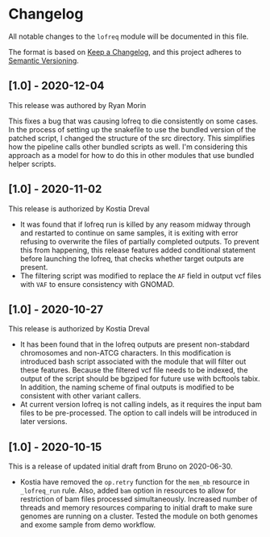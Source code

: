 # Changelog

All notable changes to the `lofreq` module will be documented in this file.

The format is based on [Keep a Changelog](https://keepachangelog.com/en/1.0.0/),
and this project adheres to [Semantic Versioning](https://semver.org/spec/v2.0.0.html).

## [1.0] - 2020-12-04

This release was authored by Ryan Morin 

This fixes a bug that was causing lofreq to die consistently on some cases. In the process of setting up the snakefile to use the bundled version of the patched script, I changed the structure of the src directory. This simplifies how the pipeline calls other bundled scripts as well. I'm considering this approach as a model for how to do this in other modules that use bundled helper scripts. 

## [1.0] - 2020-11-02

This release is authorized by Kostia Dreval

- It was found that if lofreq run is killed by any reasom midway through and restarted to continue on same samples, it is exiting with error refusing to overwrite the files of partially completed outputs. To prevent this from happening, this release features added conditional statement before launching the lofreq, that checks whether target outputs are present.
- The filtering script was modified to replace the `AF` field in output vcf files with `VAF` to ensure consistency with GNOMAD.


## [1.0] - 2020-10-27

This release is authorized by Kostia Dreval

- It has been found that in the lofreq outputs are present non-stabdard chromosomes and non-ATCG characters. In this modification is introduced
  bash script associated with the module that will filter out these features. Because the filtered vcf file needs to be indexed, the output of the script should be bgziped for future use with bcftools tabix. In addition, the naming scheme of final outputs is modified to be consistent with other
  variant callers.
- At current version lofreq is not calling indels, as it requires the input bam files to be pre-processed. The option to call indels will be
  introduced in later versions.

## [1.0] - 2020-10-15

This is a release of updated initial draft from Bruno on 2020-06-30.

- Kostia have removed the `op.retry` function for the `mem_mb` resource in `_lofreq_run` rule. Also, added `bam` option in resources to allow for 
  restriction of bam files processed simultaneously. Increased number of threads and memory resources comparing to initial draft to make sure 
  genomes are running on a cluster. Tested the module on both genomes and exome sample from demo workflow.
